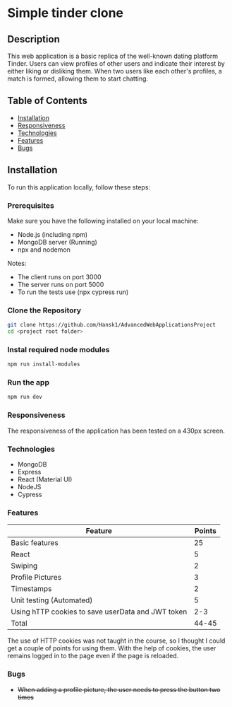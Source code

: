 # Simple tinder clone

## Description

This web application is a basic replica of the well-known dating platform Tinder. Users can view profiles of other users and indicate their interest by either liking or disliking them. When two users like each other's profiles, a match is formed, allowing them to start chatting.

## Table of Contents

-   [Installation](#Installation)
-   [Responsiveness](#Responsiveness)
-   [Technologies](#Technologies)
-   [Features](#Features)
-   [Bugs](#Bugs)

## Installation

To run this application locally, follow these steps:

### Prerequisites

Make sure you have the following installed on your local machine:

-   Node.js (including npm)
-   MongoDB server (Running)
-   npx and nodemon

Notes:

-   The client runs on port 3000
-   The server runs on port 5000
-   To run the tests use (npx cypress run)

### Clone the Repository

```bash
git clone https://github.com/Hansk1/AdvancedWebApplicationsProject
cd <project root folder>
```

### Instal required node modules

```bash
npm run install-modules
```

### Run the app

```bash
npm run dev
```

### Responsiveness

The responsiveness of the application has been tested on a 430px screen.

### Technologies

-   MongoDB
-   Express
-   React (Material UI)
-   NodeJS
-   Cypress

### Features

| Feature                                           | Points |
| ------------------------------------------------- | ------ |
| Basic features                                    | 25     |
| React                                             | 5      |
| Swiping                                           | 2      |
| Profile Pictures                                  | 3      |
| Timestamps                                        | 2      |
| Unit testing (Automated)                          | 5      |
| Using hTTP cookies to save userData and JWT token | 2-3    |
| Total                                             | 44-45  |

The use of HTTP cookies was not taught in the course, so I thought I could get a couple of points for using them. With the help of cookies, the user remains logged in to the page even if the page is reloaded.

### Bugs

-   ~~When adding a profile picture, the user needs to press the button two times~~
